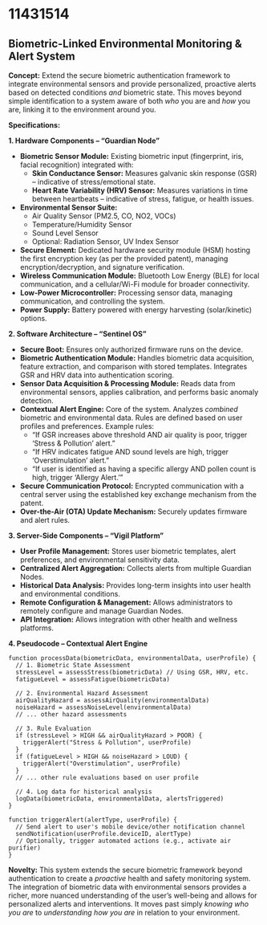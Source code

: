 # 11431514

## Biometric-Linked Environmental Monitoring & Alert System

**Concept:** Extend the secure biometric authentication framework to integrate environmental sensors and provide personalized, proactive alerts based on detected conditions *and* biometric state. This moves beyond simple identification to a system aware of both *who* you are and *how* you are, linking it to the environment around you.

**Specifications:**

**1. Hardware Components – “Guardian Node”**

*   **Biometric Sensor Module:** Existing biometric input (fingerprint, iris, facial recognition) integrated with:
    *   **Skin Conductance Sensor:** Measures galvanic skin response (GSR) – indicative of stress/emotional state.
    *   **Heart Rate Variability (HRV) Sensor:** Measures variations in time between heartbeats – indicative of stress, fatigue, or health issues.
*   **Environmental Sensor Suite:**
    *   Air Quality Sensor (PM2.5, CO, NO2, VOCs)
    *   Temperature/Humidity Sensor
    *   Sound Level Sensor
    *   Optional: Radiation Sensor, UV Index Sensor
*   **Secure Element:** Dedicated hardware security module (HSM) hosting the first encryption key (as per the provided patent), managing encryption/decryption, and signature verification.
*   **Wireless Communication Module:**  Bluetooth Low Energy (BLE) for local communication, and a cellular/Wi-Fi module for broader connectivity.
*   **Low-Power Microcontroller:** Processing sensor data, managing communication, and controlling the system.
*   **Power Supply:** Battery powered with energy harvesting (solar/kinetic) options.

**2. Software Architecture – “Sentinel OS”**

*   **Secure Boot:** Ensures only authorized firmware runs on the device.
*   **Biometric Authentication Module:** Handles biometric data acquisition, feature extraction, and comparison with stored templates.  Integrates GSR and HRV data into authentication scoring.
*   **Sensor Data Acquisition & Processing Module:** Reads data from environmental sensors, applies calibration, and performs basic anomaly detection.
*   **Contextual Alert Engine:**  Core of the system. Analyzes *combined* biometric and environmental data. Rules are defined based on user profiles and preferences.  Example rules:
    *   “If GSR increases above threshold AND air quality is poor, trigger ‘Stress & Pollution’ alert.”
    *   “If HRV indicates fatigue AND sound levels are high, trigger ‘Overstimulation’ alert.”
    *   “If user is identified as having a specific allergy AND pollen count is high, trigger ‘Allergy Alert.’”
*   **Secure Communication Protocol:** Encrypted communication with a central server using the established key exchange mechanism from the patent.
*   **Over-the-Air (OTA) Update Mechanism:** Securely updates firmware and alert rules.

**3. Server-Side Components – “Vigil Platform”**

*   **User Profile Management:** Stores user biometric templates, alert preferences, and environmental sensitivity data.
*   **Centralized Alert Aggregation:**  Collects alerts from multiple Guardian Nodes.
*   **Historical Data Analysis:**  Provides long-term insights into user health and environmental conditions.
*   **Remote Configuration & Management:** Allows administrators to remotely configure and manage Guardian Nodes.
*   **API Integration:**  Allows integration with other health and wellness platforms.

**4. Pseudocode – Contextual Alert Engine**

```pseudocode
function processData(biometricData, environmentalData, userProfile) {
  // 1. Biometric State Assessment
  stressLevel = assessStress(biometricData) // Using GSR, HRV, etc.
  fatigueLevel = assessFatigue(biometricData)

  // 2. Environmental Hazard Assessment
  airQualityHazard = assessAirQuality(environmentalData)
  noiseHazard = assessNoiseLevel(environmentalData)
  // ... other hazard assessments

  // 3. Rule Evaluation
  if (stressLevel > HIGH && airQualityHazard > POOR) {
    triggerAlert("Stress & Pollution", userProfile)
  }
  if (fatigueLevel > HIGH && noiseHazard > LOUD) {
    triggerAlert("Overstimulation", userProfile)
  }
  // ... other rule evaluations based on user profile

  // 4. Log data for historical analysis
  logData(biometricData, environmentalData, alertsTriggered)
}

function triggerAlert(alertType, userProfile) {
  // Send alert to user's mobile device/other notification channel
  sendNotification(userProfile.deviceID, alertType)
  // Optionally, trigger automated actions (e.g., activate air purifier)
}
```

**Novelty:** This system extends the secure biometric framework beyond authentication to create a *proactive* health and safety monitoring system. The integration of biometric data with environmental sensors provides a richer, more nuanced understanding of the user’s well-being and allows for personalized alerts and interventions. It moves past simply *knowing who you are* to *understanding how you are* in relation to your environment.